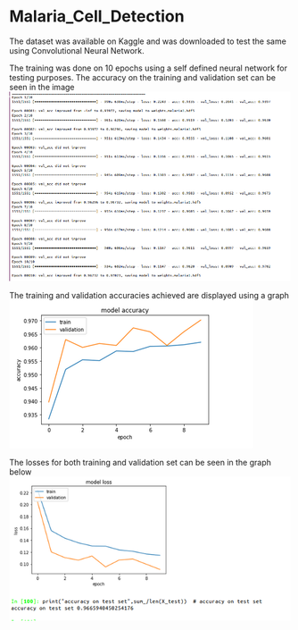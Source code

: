 # Malaria_Cell_Detection
The dataset was available on Kaggle and was downloaded to test the same using Convolutional Neural Network.

The training was done on 10 epochs using a self defined neural network for testing purposes. The accuracy on the training and validation set can be seen in the image
![alt text](https://github.com/SudhakarGoyal/Malaria_Cell_Detection/blob/master/images/malaria_training.png)

The training and validation accuracies achieved are displayed using a graph
![alt text](https://github.com/SudhakarGoyal/Malaria_Cell_Detection/blob/master/images/acc_plot_malaria.png)

The losses for both training and validation set can be seen in the graph below
![alt text](https://github.com/SudhakarGoyal/Malaria_Cell_Detection/blob/master/images/loss_plot_malaria.png)
